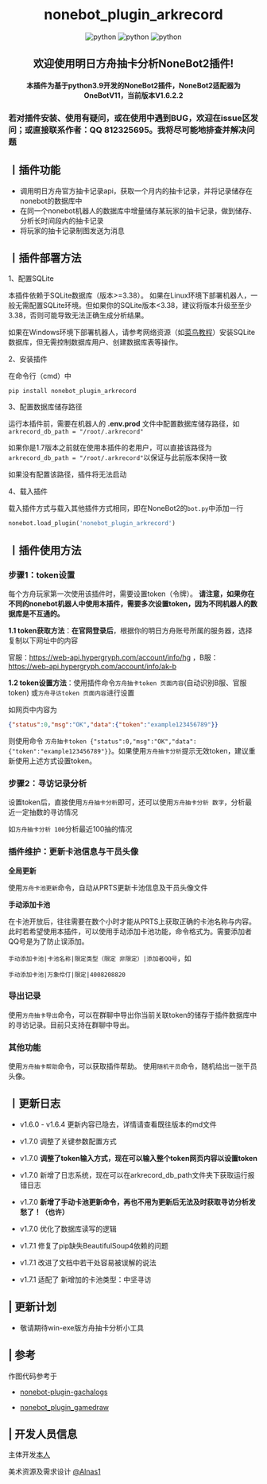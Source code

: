 <h1 align="center"><b>nonebot_plugin_arkrecord</b></h1>
<p align="center">
    <img src="https://img.shields.io/badge/Python-3.9+-yellow" alt="python">
    <img src="https://img.shields.io/badge/Nonebot-2.0.0b4-green" alt="python">
    <img src="https://img.shields.io/badge/Onebot-11-blue" alt="python">
</p>
<h2 align="center"><b>欢迎使用明日方舟抽卡分析NoneBot2插件!</b></h2>
<h4 align="center">本插件为基于python3.9开发的NoneBot2插件，NoneBot2适配器为OneBotV11，当前版本V1.6.2.2
</h4>

### **若对插件安装、使用有疑问，或在使用中遇到BUG，欢迎在issue区发问；或直接联系作者：QQ 812325695。我将尽可能地排查并解决问题**


## **丨插件功能**
- 调用明日方舟官方抽卡记录api，获取一个月内的抽卡记录，并将记录储存在nonebot的数据库中
- 在同一个nonebot机器人的数据库中增量储存某玩家的抽卡记录，做到储存、分析长时间段内的抽卡记录
- 将玩家的抽卡记录制图发送为消息

## **丨插件部署方法**

1、配置SQLite

本插件依赖于SQLite数据库（版本>=3.38）。
如果在Linux环境下部署机器人，一般无需配置SQLite环境。但如果你的SQLite版本<3.38，建议将版本升级至至少3.38，否则可能导致无法正确生成分析结果。

如果在Windows环境下部署机器人，请参考网络资源（如[菜鸟教程](https://www.runoob.com/sqlite/sqlite-installation.html)）安装SQLite数据库，但无需控制数据库用户、创建数据库表等操作。

2、安装插件

在命令行（cmd）中
``` shell
pip install nonebot_plugin_arkrecord
```
3、配置数据库储存路径

运行本插件前，需要在机器人的 **.env.prod** 文件中配置数据库储存路径，如
```arkrecord_db_path = "/root/.arkrecord"```

如果你是1.7版本之前就在使用本插件的老用户，可以直接该路径为```arkrecord_db_path = "/root/.arkrecord"```以保证与此前版本保持一致

如果没有配置该路径，插件将无法启动

4、载入插件

载入插件方式与载入其他插件方式相同，即在NoneBot2的`bot.py`中添加一行

```python
nonebot.load_plugin('nonebot_plugin_arkrecord')
```




## **丨插件使用方法**
### **步骤1：token设置**

每个方舟玩家第一次使用该插件时，需要设置token（令牌）。
**请注意，如果你在不同的nonebot机器人中使用本插件，需要多次设置token，因为不同机器人的数据库是不互通的。**

**1.1 token获取方法**：**在官网登录后**，根据你的明日方舟账号所属的服务器，选择复制以下网址中的内容
 
官服：https://web-api.hypergryph.com/account/info/hg ，B服：https://web-api.hypergryph.com/account/info/ak-b


**1.2 token设置方法**：使用插件命令`方舟抽卡token 页面内容`(自动识别B服、官服token)
或`方舟寻访token 页面内容`进行设置

如网页中内容为
```json
{"status":0,"msg":"OK","data":{"token":"example123456789"}}
```
则使用命令 `方舟抽卡token {"status":0,"msg":"OK","data":{"token":"example123456789"}}`。如果使用`方舟抽卡分析`提示无效token，建议重新使用上述方式设置token。

### **步骤2：寻访记录分析**

设置token后，直接使用`方舟抽卡分析`即可，还可以使用`方舟抽卡分析 数字`，分析最近一定抽数的寻访情况

如`方舟抽卡分析 100`分析最近100抽的情况


### **插件维护：更新卡池信息与干员头像**
**全局更新**

使用`方舟卡池更新`命令，自动从PRTS更新卡池信息及干员头像文件

**手动添加卡池**

在卡池开放后，往往需要在数个小时才能从PRTS上获取正确的卡池名称与内容。此时若希望使用本插件，可以使用手动添加卡池功能，命令格式为。需要添加者QQ号是为了防止误添加。

```手动添加卡池|卡池名称|限定类型（限定 非限定）|添加者QQ号```，如


```手动添加卡池|万象伶仃|限定|4008208820```

### **导出记录**
使用`方舟抽卡导出`命令，可以在群聊中导出你当前关联token的储存于插件数据库中的寻访记录。目前只支持在群聊中导出。

### **其他功能**
使用`方舟抽卡帮助`命令，可以获取插件帮助。 使用`随机干员`命令，随机给出一张干员头像。

## **丨更新日志**
- v1.6.0 - v1.6.4 更新内容已隐去，详情请查看既往版本的md文件
- v1.7.0 调整了关键参数配置方式
- v1.7.0 **调整了token输入方式，现在可以输入整个token网页内容以设置token**
- v1.7.0 新增了日志系统，现在可以在arkrecord_db_path文件夹下获取运行报错日志
- v1.7.0 **新增了手动卡池更新命令，再也不用为更新后无法及时获取寻访分析发愁了！（也许）**
- v1.7.0 优化了数据库读写的逻辑

- v1.7.1 修复了pip缺失BeautifulSoup4依赖的问题
- v1.7.1 改进了文档中若干处容易被误解的说法
- v1.7.1 适配了 新增加的卡池类型：中坚寻访

## **| 更新计划**
- 敬请期待win-exe版方舟抽卡分析小工具
## **| 参考**
作图代码参考于

- [nonebot-plugin-gachalogs](https://github.com/monsterxcn/nonebot-plugin-gachalogs)

- [nonebot_plugin_gamedraw](https://github.com/HibiKier/nonebot_plugin_gamedraw)

## **| 开发人员信息**
主体开发[本人](https://github.com/zheuziihau)

美术资源及需求设计 [@Alnas1](https://github.com/Alnas1)